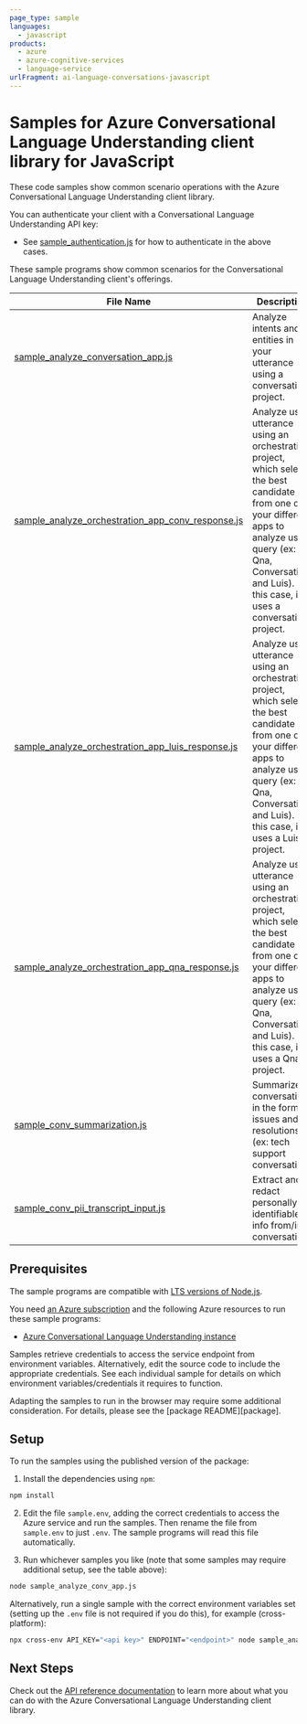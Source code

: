 ```yaml
---
page_type: sample
languages:
  - javascript
products:
  - azure
  - azure-cognitive-services
  - language-service
urlFragment: ai-language-conversations-javascript
---
```


# Samples for Azure Conversational Language Understanding client library for JavaScript

These code samples show common scenario operations with the Azure Conversational Language Understanding client library.

You can authenticate your client with a Conversational Language Understanding API key:

- See [sample_authentication.js][sample_authentication] for how to authenticate in the above cases.

These sample programs show common scenarios for the Conversational Language Understanding client's offerings.

| **File Name**| **Description**|
|-|-|
|[sample_analyze_conversation_app.js][sample_analyze_conversation_app]| Analyze intents and entities in your utterance using a conversation project. |
| [sample_analyze_orchestration_app_conv_response.js][sample_analyze_orchestration_app_conv_response]| Analyze user utterance using an orchestration project, which selects the best candidate from one of your different apps to analyze user query (ex: Qna, Conversation, and Luis). In this case, it uses a conversation project. |
| [sample_analyze_orchestration_app_luis_response.js][sample_analyze_orchestration_app_luis_response]| Analyze user utterance using an orchestration project, which selects the best candidate from one of your different apps to analyze user query (ex: Qna, Conversation, and Luis). In this case, it uses a Luis project. |
| [sample_analyze_orchestration_app_qna_response.js][sample_analyze_orchestration_app_qna_response]| Analyze user utterance using an orchestration project, which selects the best candidate from one of your different apps to analyze user query (ex: Qna, Conversation, and Luis). In this case, it uses a Qna project. |
| [sample_conv_summarization.js][sample_conv_summarization]| Summarize conversation in the form of issues and resolutions (ex: tech support conversation) |
| [sample_conv_pii_transcript_input.js][sample_conv_pii_transcript_input]| Extract and redact personally-identifiable info from/in conversations |

## Prerequisites

The sample programs are compatible with [LTS versions of Node.js](https://nodejs.org/about/releases/).

You need [an Azure subscription][azure_subscription] and the following Azure resources to run these sample programs:

- [Azure Conversational Language Understanding instance][azure_clu_account]

Samples retrieve credentials to access the service endpoint from environment variables. Alternatively, edit the source code to include the appropriate credentials. See each individual sample for details on which environment variables/credentials it requires to function.

Adapting the samples to run in the browser may require some additional consideration. For details, please see the [package README][package].

## Setup

To run the samples using the published version of the package:

1. Install the dependencies using `npm`:

```bash
npm install
```

2. Edit the file `sample.env`, adding the correct credentials to access the Azure service and run the samples. Then rename the file from `sample.env` to just `.env`. The sample programs will read this file automatically.

3. Run whichever samples you like (note that some samples may require additional setup, see the table above):

```bash
node sample_analyze_conv_app.js
```

Alternatively, run a single sample with the correct environment variables set (setting up the `.env` file is not required if you do this), for example (cross-platform):

```bash
npx cross-env API_KEY="<api key>" ENDPOINT="<endpoint>" node sample_analyze_conv_app.js
```



## Next Steps

Check out the [API reference documentation][api_reference_documentation] to learn more about
what you can do with the Azure Conversational Language Understanding client library.

[azure_subscription]: https://azure.microsoft.com/free/
[azure_clu_account]: https://language.azure.com/clu/projects

[sample_authentication]: https://github.com/Azure/azure-sdk-for-js/tree/main/sdk/cognitivelanguage/ai-language-conversations/samples/v1/javascript/src/sample_authentication.js

[sample_analyze_conversation_app]: https://github.com/Azure/azure-sdk-for-js/tree/main/sdk/cognitivelanguage/ai-language-conversations/samples/v1/javascript/src/sample_analyze_conversations_app.js

[sample_analyze_orchestration_app_conv_response]: https://github.com/Azure/azure-sdk-for-js/tree/main/sdk/cognitivelanguage/ai-language-conversations/samples/v1/javascript/src/sample_analyze_orchestration_app_conv_response.js

[sample_analyze_orchestration_app_luis_response]: https://github.com/Azure/azure-sdk-for-js/tree/main/sdk/cognitivelanguage/ai-language-conversations/samples/v1/javascript/src/sample_analyze_orchestration_app_luis_response.js

[sample_analyze_orchestration_app_qna_response]: https://github.com/Azure/azure-sdk-for-js/tree/main/sdk/cognitivelanguage/ai-language-conversations/samples/v1/javascript/src/sample_analyze_orchestration_app_qna_response.js

[sample_conv_summarization]: https://github.com/Azure/azure-sdk-for-js/tree/main/sdk/cognitivelanguage/ai-language-conversations/samples/v1/javascript/src/sample_conv_summarization.js

[sample_conv_pii_transcript_input]: https://github.com/Azure/azure-sdk-for-js/tree/main/sdk/cognitivelanguage/ai-language-conversations/samples/v1/javascript/src/sample_conv_pii_transcript_input.js

[api_reference_documentation]: https://docs.microsoft.com/javascript/api/@azure/ai-language-conversations
